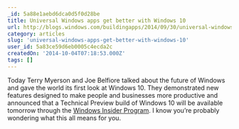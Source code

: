 ```yaml
---
_id: 5a88e1aebd6dca0d5f0d28be
title: Universal Windows apps get better with Windows 10
url: http://blogs.windows.com/buildingapps/2014/09/30/universal-windows-apps-get-better-with-windows-10/
category: articles
slug: 'universal-windows-apps-get-better-with-windows-10'
user_id: 5a83ce59d6eb0005c4ecda2c
createdOn: '2014-10-04T07:18:53.000Z'
tags: []
---
```


Today Terry Myerson and Joe Belfiore talked about the future of Windows and gave the world its first look at Windows 10. They demonstrated new features designed to make people and businesses more productive and announced that a Technical Preview build of Windows 10 will be available tomorrow through the <a href="http://preview.windows.com/" target="_blank">Windows Insider Program</a>. I know you’re probably wondering what this all means for you.
